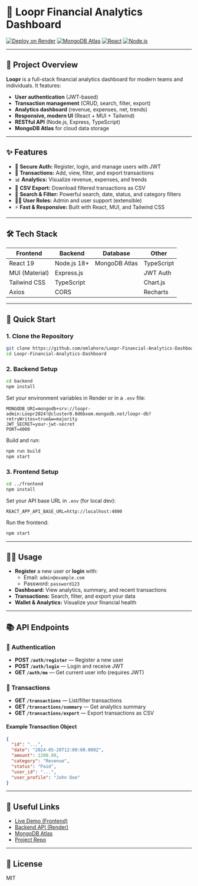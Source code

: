 # 🚀 Loopr Financial Analytics Dashboard

[![Deploy on Render](https://img.shields.io/badge/Deploy%20on-Render-3f51b5?logo=render&logoColor=white&style=for-the-badge)](https://render.com/)
[![MongoDB Atlas](https://img.shields.io/badge/MongoDB-Atlas-47A248?logo=mongodb&logoColor=white&style=for-the-badge)](https://www.mongodb.com/atlas)
[![React](https://img.shields.io/badge/Frontend-React-61DAFB?logo=react&logoColor=black&style=for-the-badge)](https://react.dev/)
[![Node.js](https://img.shields.io/badge/Backend-Node.js-339933?logo=node.js&logoColor=white&style=for-the-badge)](https://nodejs.org/)

---

## 🌟 Project Overview

**Loopr** is a full-stack financial analytics dashboard for modern teams and individuals. It features:
- **User authentication** (JWT-based)
- **Transaction management** (CRUD, search, filter, export)
- **Analytics dashboard** (revenue, expenses, net, trends)
- **Responsive, modern UI** (React + MUI + Tailwind)
- **RESTful API** (Node.js, Express, TypeScript)
- **MongoDB Atlas** for cloud data storage

---

## ✨ Features

- 🔐 **Secure Auth:** Register, login, and manage users with JWT
- 💸 **Transactions:** Add, view, filter, and export transactions
- 📊 **Analytics:** Visualize revenue, expenses, and trends
- 📁 **CSV Export:** Download filtered transactions as CSV
- 🔎 **Search & Filter:** Powerful search, date, status, and category filters
- 🧑‍💼 **User Roles:** Admin and user support (extensible)
- ⚡ **Fast & Responsive:** Built with React, MUI, and Tailwind CSS

---

## 🛠️ Tech Stack

| Frontend         | Backend                | Database      | Other         |
|-----------------|------------------------|---------------|--------------|
| React 19        | Node.js 18+            | MongoDB Atlas | TypeScript   |
| MUI (Material)  | Express.js             |               | JWT Auth     |
| Tailwind CSS    | TypeScript             |               | Chart.js     |
| Axios           | CORS                   |               | Recharts     |

---

## 🚦 Quick Start

### 1. Clone the Repository
```bash
git clone https://github.com/omlahore/Loopr-Financial-Analytics-Dashboard.git
cd Loopr-Financial-Analytics-Dashboard
```

### 2. Backend Setup
```bash
cd backend
npm install
```
Set your environment variables in Render or in a `.env` file:
```env
MONGODB_URI=mongodb+srv://loopr-admin:Loopr2024!@cluster0.0d6bxom.mongodb.net/loopr-db?retryWrites=true&w=majority
JWT_SECRET=your-jwt-secret
PORT=4000
```
Build and run:
```bash
npm run build
npm start
```

### 3. Frontend Setup
```bash
cd ../frontend
npm install
```
Set your API base URL in `.env` (for local dev):
```env
REACT_APP_API_BASE_URL=http://localhost:4000
```
Run the frontend:
```bash
npm start
```

---

## 🧑‍💻 Usage

- **Register** a new user or **login** with:
  - Email: `admin@example.com`
  - Password: `password123`
- **Dashboard:** View analytics, summary, and recent transactions
- **Transactions:** Search, filter, and export your data
- **Wallet & Analytics:** Visualize your financial health

---

## 📚 API Endpoints

### 🔑 Authentication
- **POST `/auth/register`** — Register a new user
- **POST `/auth/login`** — Login and receive JWT
- **GET `/auth/me`** — Get current user info (requires JWT)

### 💸 Transactions
- **GET `/transactions`** — List/filter transactions
- **GET `/transactions/summary`** — Get analytics summary
- **GET `/transactions/export`** — Export transactions as CSV

#### Example Transaction Object
```json
{
  "id": "...",
  "date": "2024-05-20T12:00:00.000Z",
  "amount": 1200.00,
  "category": "Revenue",
  "status": "Paid",
  "user_id": "...",
  "user_profile": "John Doe"
}
```

---

## 🔗 Useful Links

- [Live Demo (Frontend)](https://loopr.omlahore.com)
- [Backend API (Render)](https://loopr-financial-analytics-dashboard.onrender.com)
- [MongoDB Atlas](https://cloud.mongodb.com/)
- [Project Repo](https://github.com/omlahore/Loopr-Financial-Analytics-Dashboard)

---

## 📜 License

MIT
